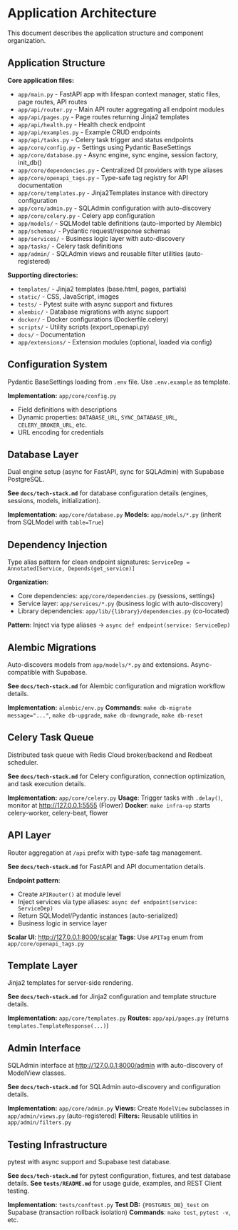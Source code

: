 # Application Architecture

This document describes the application structure and component organization.

## Application Structure

**Core application files:**
- `app/main.py` - FastAPI app with lifespan context manager, static files, page routes, API routes
- `app/api/router.py` - Main API router aggregating all endpoint modules
- `app/api/pages.py` - Page routes returning Jinja2 templates
- `app/api/health.py` - Health check endpoint
- `app/api/examples.py` - Example CRUD endpoints
- `app/api/tasks.py` - Celery task trigger and status endpoints
- `app/core/config.py` - Settings using Pydantic BaseSettings
- `app/core/database.py` - Async engine, sync engine, session factory, init_db()
- `app/core/dependencies.py` - Centralized DI providers with type aliases
- `app/core/openapi_tags.py` - Type-safe tag registry for API documentation
- `app/core/templates.py` - Jinja2Templates instance with directory configuration
- `app/core/admin.py` - SQLAdmin configuration with auto-discovery
- `app/core/celery.py` - Celery app configuration
- `app/models/` - SQLModel table definitions (auto-imported by Alembic)
- `app/schemas/` - Pydantic request/response schemas
- `app/services/` - Business logic layer with auto-discovery
- `app/tasks/` - Celery task definitions
- `app/admin/` - SQLAdmin views and reusable filter utilities (auto-registered)

**Supporting directories:**
- `templates/` - Jinja2 templates (base.html, pages, partials)
- `static/` - CSS, JavaScript, images
- `tests/` - Pytest suite with async support and fixtures
- `alembic/` - Database migrations with async support
- `docker/` - Docker configurations (Dockerfile.celery)
- `scripts/` - Utility scripts (export_openapi.py)
- `docs/` - Documentation
- `app/extensions/` - Extension modules (optional, loaded via config)

## Configuration System

Pydantic BaseSettings loading from `.env` file. Use `.env.example` as template.

**Implementation:** `app/core/config.py`
- Field definitions with descriptions
- Dynamic properties: `DATABASE_URL`, `SYNC_DATABASE_URL`, `CELERY_BROKER_URL`, etc.
- URL encoding for credentials

## Database Layer

Dual engine setup (async for FastAPI, sync for SQLAdmin) with Supabase PostgreSQL.

**See `docs/tech-stack.md`** for database configuration details (engines, sessions, models, initialization).

**Implementation:** `app/core/database.py`
**Models:** `app/models/*.py` (inherit from SQLModel with `table=True`)

## Dependency Injection

Type alias pattern for clean endpoint signatures: `ServiceDep = Annotated[Service, Depends(get_service)]`

**Organization**:
- Core dependencies: `app/core/dependencies.py` (sessions, settings)
- Service layer: `app/services/*.py` (business logic with auto-discovery)
- Library dependencies: `app/lib/{library}/dependencies.py` (co-located)

**Pattern**: Inject via type aliases → `async def endpoint(service: ServiceDep)`

## Alembic Migrations

Auto-discovers models from `app/models/*.py` and extensions. Async-compatible with Supabase.

**See `docs/tech-stack.md`** for Alembic configuration and migration workflow details.

**Implementation:** `alembic/env.py`
**Commands**: `make db-migrate message="..."`, `make db-upgrade`, `make db-downgrade`, `make db-reset`

## Celery Task Queue

Distributed task queue with Redis Cloud broker/backend and Redbeat scheduler.

**See `docs/tech-stack.md`** for Celery configuration, connection optimization, and task execution details.

**Implementation:** `app/core/celery.py`
**Usage**: Trigger tasks with `.delay()`, monitor at http://127.0.0.1:5555 (Flower)
**Docker**: `make infra-up` starts celery-worker, celery-beat, flower

## API Layer

Router aggregation at `/api` prefix with type-safe tag management.

**See `docs/tech-stack.md`** for FastAPI and API documentation details.

**Endpoint pattern**:
- Create `APIRouter()` at module level
- Inject services via type aliases: `async def endpoint(service: ServiceDep)`
- Return SQLModel/Pydantic instances (auto-serialized)
- Business logic in service layer

**Scalar UI**: http://127.0.0.1:8000/scalar
**Tags**: Use `APITag` enum from `app/core/openapi_tags.py`

## Template Layer

Jinja2 templates for server-side rendering.

**See `docs/tech-stack.md`** for Jinja2 configuration and template structure details.

**Implementation:** `app/core/templates.py`
**Routes:** `app/api/pages.py` (returns `templates.TemplateResponse(...)`)

## Admin Interface

SQLAdmin interface at http://127.0.0.1:8000/admin with auto-discovery of ModelView classes.

**See `docs/tech-stack.md`** for SQLAdmin auto-discovery and configuration details.

**Implementation:** `app/core/admin.py`
**Views:** Create `ModelView` subclasses in `app/admin/views.py` (auto-registered)
**Filters:** Reusable utilities in `app/admin/filters.py`

## Testing Infrastructure

pytest with async support and Supabase test database.

**See `docs/tech-stack.md`** for pytest configuration, fixtures, and test database details.
**See `tests/README.md`** for usage guide, examples, and REST Client testing.

**Implementation:** `tests/conftest.py`
**Test DB:** `{POSTGRES_DB}_test` on Supabase (transaction rollback isolation)
**Commands**: `make test`, `pytest -v`, etc.
